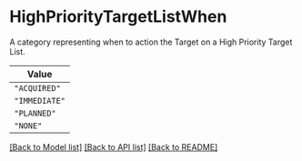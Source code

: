 # HighPriorityTargetListWhen

A category representing when to action the Target on a High Priority Target List.

| **Value** |
| --------- |
| `"ACQUIRED"` |
| `"IMMEDIATE"` |
| `"PLANNED"` |
| `"NONE"` |


[[Back to Model list]](../../../../README.md#models-v1-link) [[Back to API list]](../../../../README.md#apis-v1-link) [[Back to README]](../../../../README.md)
